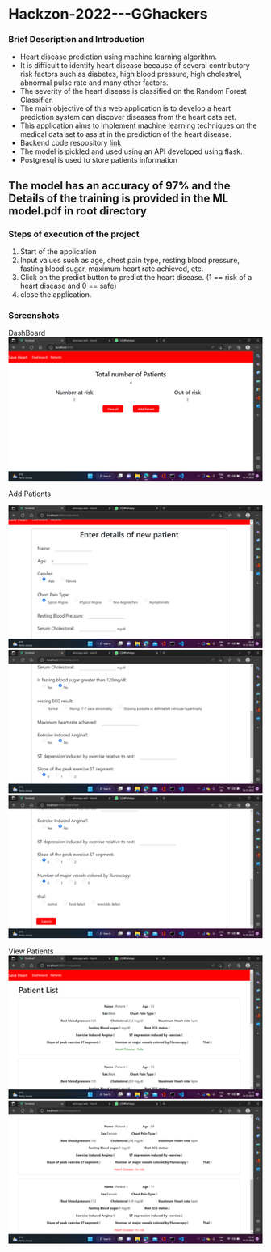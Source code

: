 # Hackzon-2022---GGhackers

### Brief Description and Introduction
* Heart disease prediction using machine learning algorithm.
* It is difficult to identify heart disease because of several contributory risk factors such as diabetes, high blood pressure, high cholestrol, abnormal pulse rate and many other factors.
* The severity of the heart disease is classified on the Random Forest Classifier.
* The main objective of this web application is to develop a heart prediction system can discover diseases from the heart data set.
* This application aims to implement machine learning techniques on the medical data set to assist in the prediction of the heart disease.
* Backend code respository [link](https://github.com/ganesh-dagadi/hearattackbackend)
* The model is pickled and used using an API developed using flask.
* Postgresql is used to store patients information

## The model has an accuracy of 97% and the Details of the training is provided in the ML model.pdf in root directory
### Steps of execution of the project
1. Start of the application
2. Input values such as age, chest pain type, resting blood pressure, fasting blood sugar, maximum heart rate achieved, etc.
3. Click on the predict button to predict the heart disease. (1 == risk of a heart disease and 0 == safe)
4. close the application.

### Screenshots

DashBoard
![Dashboard](/Screenshots/Screenshot%20(3).png)

Add Patients

![Add patients](/Screenshots/Screenshot%20(4).png)
![Add patients](/Screenshots/Screenshot%20(5).png)
![Add patients](/Screenshots/Screenshot%20(6).png)

View Patients
![View patients](/Screenshots/Screenshot%20(7).png)
![View patients](/Screenshots/Screenshot%20(8).png)


